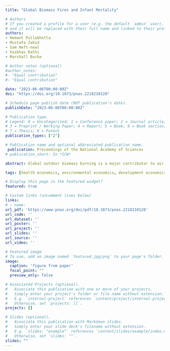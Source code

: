 ```yaml
---
title: "Global Biomass Fires and Infant Mortality"

# Authors
# If you created a profile for a user (e.g. the default `admin` user), write the username (folder name) here 
# and it will be replaced with their full name and linked to their profile.
authors:
- Hemant Pullabhotla 
- Mustafa Zahid
- Sam Heft-neal
- Vaibhav Rathi
- Marshall Burke

# Author notes (optional)
#author_notes:
#- "Equal contribution"
#- "Equal contribution"

date: "2023-06-06T00:00:00Z"
doi: "https://doi.org/10.1073/pnas.2218210120"

# Schedule page publish date (NOT publication's date).
publishDate: "2023-06-06T00:00:00Z"

# Publication type.
# Legend: 0 = Uncategorized; 1 = Conference paper; 2 = Journal article;
# 3 = Preprint / Working Paper; 4 = Report; 5 = Book; 6 = Book section;
# 7 = Thesis; 8 = Patent
publication_types: ["2"]

# Publication name and optional abbreviated publication name.
 publication: Proceedings of the National Academy of Sciences
# publication_short: In *ICW*

abstract: Global outdoor biomass burning is a major contributor to air pollution, especially in low- and middle-income countries. Recent years have witnessed substantial changes in the extent of biomass burning, including large declines in Africa. However, direct evidence of the contribution of biomass burning to global health outcomes remains limited. Here, we use georeferenced data on more than 2 million births matched to satellite-derived burned area exposure to estimate the burden of biomass fires on infant mortality. We find that each additional square kilometer of burning is associated with nearly 2% higher infant mortality in nearby downwind locations. The share of infant deaths attributable to biomass fires has increased over time due to the rapid decline in other important causes of infant death. Applying our model estimates across harmonized district-level data covering 98% of global infant deaths, we find that exposure to outdoor biomass burning was associated with nearly 130,000 additional infant deaths per year globally over our 2004 to 2018 study period. Despite the observed decline in biomass burning in Africa, nearly 75% of global infant deaths due to burning still occur in Africa. While fully eliminating biomass burning is unlikely, we estimate that even achievable reductions—equivalent to the lowest observed annual burning in each location during our study period—could have avoided more than 70,000 infant deaths per year globally since 2004. 

tags: [health economics, environmental economics, development economics, air pollution, infant mortality]

# Display this page in the Featured widget?
featured: true

# Custom links (uncomment lines below)
links:
# - name: 
url_pdf: 'https://www.pnas.org/doi/pdf/10.1073/pnas.2218210120'
url_code: ''
url_dataset: ''
url_poster: ''
url_project: ''
url_slides: ''
url_source: ''
url_video: ''

# Featured image
# To use, add an image named `featured.jpg/png` to your page's folder. 
image:
  caption: 'figure from paper'
  focal_point: ""
  preview_only: false

# Associated Projects (optional).
#   Associate this publication with one or more of your projects.
#   Simply enter your project's folder or file name without extension.
#   E.g. `internal-project` references `content/project/internal-project/index.md`.
#   Otherwise, set `projects: []`.
projects: []

# Slides (optional).
#   Associate this publication with Markdown slides.
#   Simply enter your slide deck's filename without extension.
#   E.g. `slides: "example"` references `content/slides/example/index.md`.
#   Otherwise, set `slides: ""`.
slides: ""
---
```

